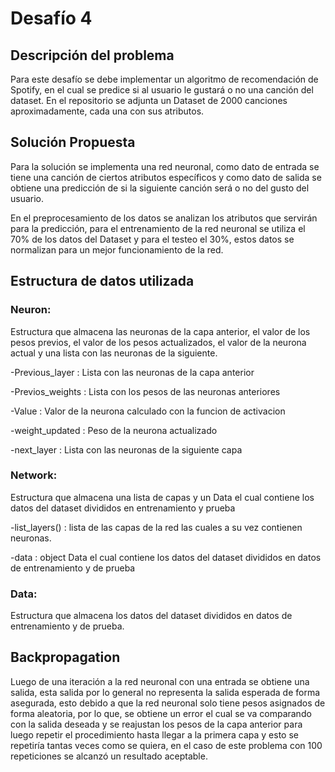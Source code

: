 # Desafío 4
## Descripción del problema
Para este desafío se debe implementar un algoritmo de recomendación de Spotify, en el cual se predice si al usuario le gustará o no una canción del dataset. En el repositorio se adjunta un Dataset de 2000 canciones aproximadamente, cada una con sus atributos. 

## Solución Propuesta
Para la solución se implementa una red neuronal, como dato de entrada se tiene una canción de ciertos atributos específicos y como dato de salida se obtiene una predicción de si la siguiente canción será o no del gusto del usuario. 

En el preprocesamiento de los datos se analizan los atributos que servirán para la predicción, para el entrenamiento de la red neuronal se utiliza el 70% de los datos del Dataset y para el testeo el 30%, estos datos se normalizan para un mejor funcionamiento de la red.

## Estructura de datos utilizada
### Neuron: 
Estructura que almacena las neuronas de la capa anterior, el valor de los pesos previos, el valor de los pesos actualizados, el valor de la neurona actual y una lista con las neuronas de la siguiente.

-Previous_layer : Lista con las neuronas de la capa anterior 

-Previos_weights : Lista con los pesos de las neuronas anteriores

-Value : Valor de la neurona calculado con la funcion de activacion 

-weight_updated : Peso de la neurona actualizado

-next_layer : Lista con las neuronas de la siguiente capa


### Network: 
Estructura que almacena una lista de capas y un Data el cual contiene los datos del dataset divididos en entrenamiento y prueba 

-list_layers() : lista de las capas de la red las cuales a su vez contienen neuronas.

-data : object Data el cual contiene los datos del dataset divididos en datos de entrenamiento y de prueba 


### Data: 
Estructura que almacena los datos del dataset divididos en datos de entrenamiento y de prueba. 

## Backpropagation

Luego de una iteración a la red neuronal con una entrada se obtiene una salida, esta salida por lo general no representa la salida esperada de forma asegurada, esto debido a que la red neuronal solo tiene pesos asignados de forma aleatoria, por lo que, se obtiene un error el cual se va comparando con la salida deseada y se reajustan los pesos de la capa anterior para luego repetir el procedimiento hasta llegar a la primera capa y esto se repetiría tantas veces como se quiera, en el caso de este problema con 100 repeticiones se alcanzó un resultado aceptable.
